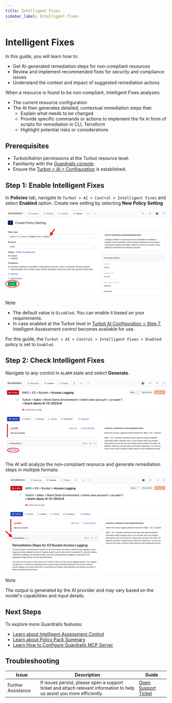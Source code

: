 ```yaml
---
title: Intelligent Fixes
sidebar_label: Intelligent Fixes
---
```


# Intelligent Fixes

In this guide, you will learn how to:

- Get AI-generated remediation steps for non-compliant resources
- Review and implement recommended fixes for security and compliance issues
- Understand the context and impact of suggested remediation actions

When a resource is found to be non-compliant, Intelligent Fixes analyzes:

- The current resource configuration
- The AI then generates detailed, contextual remediation steps that:
  - Explain what needs to be changed
  - Provide specific commands or actions to implement the fix in form of scripts for remediation in CLI, Terraform
  - Highlight potential risks or considerations

## Prerequisites

- *Turbot/Admin* permissions at the Turbot resource level.
- Familiarity with the [Guardrails console](https://turbot.com/guardrails/docs/getting-started/).
- Ensure the [Turbot > AI > Configuration](/guardrails/docs/guides/using-guardrails/ai/ai-configuration) is established.


## Step 1: Enable Intelligent Fixes

In **Policies** tab, navigate to `Turbot > AI > Control > Intelligent Fixes` and select **Enabled** option. Create new setting by selecting **New Policy Setting**

![Enable Intelligent Fixes Control](./turbot-ai-intelligent-fixes-enabled.png)

> [!NOTE]
> - The default value is `Disabled`. You can enable it based on your requirements.
> - In case enabled at the Turbot level in [Turbot AI Configuration > Step 7](/guardrails/docs/guides/using-guardrails/ai/ai-configuration#step-7-enable-configuration), Intelligent Assessment control becomes available for use.

For this guide, the `Turbot > AI > Control > Intelligent Fixes > Enabled` policy is set to `Enabled`.

## Step 2: Check Intelligent Fixes

Navigate to any control in `ALARM` state and select **Generate**.

![Generate Intelligent Fixes](./aws-s3-bucket-intelligent-fixes-generate.png)

The AI will analyze the non-compliant resource and generate remediation steps in multiple formats:

![AWS > S3 > Intelligent Assessment Control](./aws-s3-bucket-intelligent-fixes-remediation.png)

> [!NOTE]
> The output is generated by the AI provider and may vary based on the model's capabilities and input details.

## Next Steps

To explore more Guardrails features:

- [Learn about Intelligent Assessment Control](/guardrails/docs/guides/using-guardrails/ai/intelligent-assessment)
- [Learn about Policy Pack Summary](/guardrails/docs/guides/using-guardrails/ai/policy-pack-summary)
- [Learn How to Configure Guardrails MCP Server](/guardrails/docs/guides/using-guardrails/ai/install-mcp)

## Troubleshooting

| Issue                  | Description                                                                                                                   | Guide                                      |
|------------------------|-------------------------------------------------------------------------------------------------------------------------------|--------------------------------------------|
| Further Assistance     | If issues persist, please open a support ticket and attach relevant information to help us assist you more efficiently.       | [Open Support Ticket](https://support.turbot.com) |